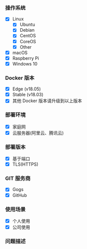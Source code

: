 <!--请遵守该模板，不符合规范的问题直接关闭，不予解答-->

### 操作系统

<!-- 将你的操作系统保留，其他的删除 -->

* [x] Linux
  * [x] Ubuntu
  * [x] Debian
  * [x] CentOS
  * [x] CoreOS
  * [x] Other <!--将 Other 替换为你操作系统名称-->
* [x] macOS
* [x] Raspberry Pi
* [x] Windows 10

### Docker 版本

<!--选择一项之后，删除其他选项-->

* [x] Edge (v18.05)
* [x] Stable (v18.03)
* [x] 其他 Docker 版本请升级到以上版本

### 部署环境

<!--选择一项之后，删除其他选项-->

* [x] 家庭网
* [x] 云服务器(阿里云、腾讯云)

### 部署版本

<!--选择一项之后，删除其他选项-->

* [x] 基于端口
* [x] TLS(HTTPS)

### GIT 服务商

<!--选择一项之后，删除其他选项-->

* [x] Gogs
* [x] GitHub

### 使用场景

<!--选择一项之后，删除其他选项-->

* [x] 个人使用
* [x] 公司使用

### 问题描述

<!--贴出终端执行内容-->

```bash









```
<!--提交问题之前务必点击预览（Preview）标签-->
